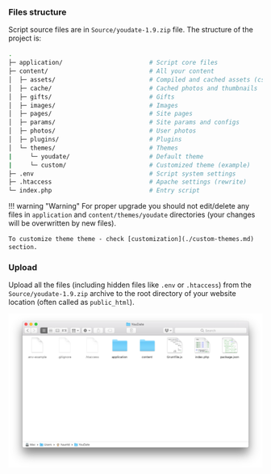 ### Files structure

Script source files are in `Source/youdate-1.9.zip` file. The structure of the project is:

``` sh
.
├─ application/                        # Script core files
├─ content/                            # All your content
│  ├─ assets/                          # Compiled and cached assets (css/js)
│  ├─ cache/                           # Cached photos and thumbnails
│  ├─ gifts/                           # Gifts
│  ├─ images/                          # Images
│  ├─ pages/                           # Site pages
│  ├─ params/                          # Site params and configs
│  ├─ photos/                          # User photos
│  ├─ plugins/                         # Plugins
│  └─ themes/                          # Themes
|     └─ youdate/                      # Default theme
|     └─ custom/                       # Customized theme (example)
├─ .env                                # Script system settings
├─ .htaccess                           # Apache settings (rewrite)
└─ index.php                           # Entry script
```

!!! warning "Warning"
    For proper upgrade you should not edit/delete any files in `application` and `content/themes/youdate` directories
    (your changes will be overwritten by new files).
    
    To customize theme theme - check [customization](./custom-themes.md) section.
    
### Upload

Upload all the files (including hidden files like `.env` or `.htaccess`) from the `Source/youdate-1.9.zip` archive to the root directory of your website location (often called as `public_html`).

[![Files](./images/files.png)](./images/files.png)
